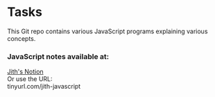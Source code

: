# Tasks
This Git repo contains various JavaScript programs explaining various concepts.
### JavaScript notes available at:
<a href="https://cultured-metacarpal-4b4.notion.site/8fe93e00dab9447888259f2ce3d22d2b?v=d043063761ab4493af7fe0535f5e70e5">Jith's Notion </a> </br>
Or use the URL: <br> tinyurl.com/jith-javascript </b>
